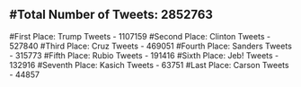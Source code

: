 #Total Number of Tweets: 2852763 
---
#First Place: Trump Tweets - 1107159
#Second Place: Clinton Tweets - 527840
#Third Place: Cruz Tweets - 469051
#Fourth Place: Sanders Tweets - 315773
#Fifth Place: Rubio Tweets - 191416
#Sixth Place: Jeb! Tweets - 132916
#Seventh Place: Kasich Tweets - 63751
#Last Place: Carson Tweets - 44857
